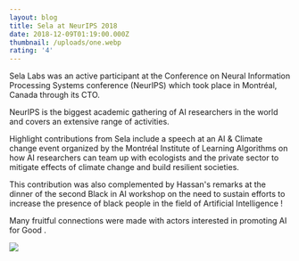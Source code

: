 ```yaml
---
layout: blog
title: Sela at NeurIPS 2018
date: 2018-12-09T01:19:00.000Z
thumbnail: /uploads/one.webp
rating: '4'
---
```

Sela Labs was an active participant at the Conference on Neural Information Processing Systems conference (NeurIPS) which took place in Montréal, Canada through its CTO. 

NeurIPS is the biggest academic gathering of AI researchers in the world and covers an extensive range of activities.

Highlight contributions from Sela include a speech at an AI & Climate change event organized by the Montréal Institute of Learning Algorithms on how AI researchers can team up with ecologists and the private sector to mitigate effects of climate change and build resilient societies.

This contribution was also complemented by Hassan's remarks at the dinner of the second Black in AI workshop on the need to sustain efforts to increase the presence of black people in the field of Artificial Intelligence !

Many fruitful connections were made with actors interested in promoting AI for Good .

![](/uploads/two.webp)

